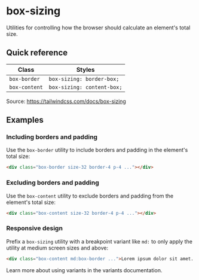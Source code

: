 # box-sizing

Utilities for controlling how the browser should calculate an element's total size.

## Quick reference

| Class         | Styles                   |
|---------------|--------------------------|
| `box-border`  | `box-sizing: border-box;`|
| `box-content` | `box-sizing: content-box;`|

Source: https://tailwindcss.com/docs/box-sizing

## Examples

### Including borders and padding

Use the `box-border` utility to include borders and padding in the element's total size:

```html
<div class="box-border size-32 border-4 p-4 ..."></div>
```

### Excluding borders and padding

Use the `box-content` utility to exclude borders and padding from the element's total size:

```html
<div class="box-content size-32 border-4 p-4 ..."></div>
```

### Responsive design

Prefix a `box-sizing` utility with a breakpoint variant like `md:` to only apply the utility at medium screen sizes and above:

```html
<div class="box-content md:box-border ...">Lorem ipsum dolor sit amet...</div>
```

Learn more about using variants in the variants documentation.
